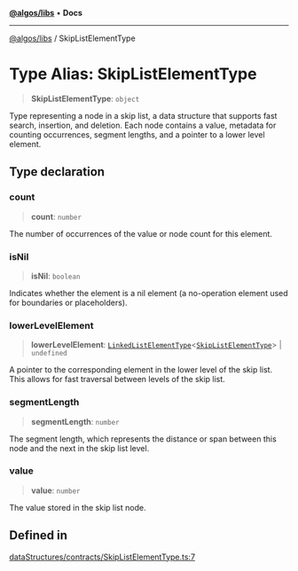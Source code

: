 [**@algos/libs**](../README.md) • **Docs**

***

[@algos/libs](../globals.md) / SkipListElementType

# Type Alias: SkipListElementType

> **SkipListElementType**: `object`

Type representing a node in a skip list, a data structure that supports fast search, insertion, and deletion.
Each node contains a value, metadata for counting occurrences, segment lengths, and a pointer to a lower level element.

## Type declaration

### count

> **count**: `number`

The number of occurrences of the value or node count for this element.

### isNil

> **isNil**: `boolean`

Indicates whether the element is a nil element (a no-operation element used for boundaries or placeholders).

### lowerLevelElement

> **lowerLevelElement**: [`LinkedListElementType`](LinkedListElementType.md)\<[`SkipListElementType`](SkipListElementType.md)\> \| `undefined`

A pointer to the corresponding element in the lower level of the skip list.
This allows for fast traversal between levels of the skip list.

### segmentLength

> **segmentLength**: `number`

The segment length, which represents the distance or span between this node and the next in the skip list level.

### value

> **value**: `number`

The value stored in the skip list node.

## Defined in

[dataStructures/contracts/SkipListElementType.ts:7](https://github.com/vladbasin/algos/blob/fda865971d7b618faddb3d2c9e423105a63674ca/libs/algos/src/lib/dataStructures/contracts/SkipListElementType.ts#L7)
